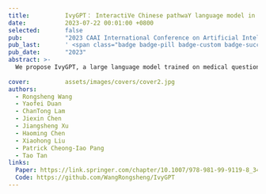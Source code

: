 ```yaml
---
title:          IvyGPT： InteractiVe Chinese pathwaY language model in medical domain
date:           2023-07-22 00:01:00 +0800
selected:       false
pub:            "2023 CAAI International Conference on Artificial Intelligence"
pub_last:       ' <span class="badge badge-pill badge-custom badge-success">Poster</span>'
pub_date:       "2023"
abstract: >-
  We propose IvyGPT, a large language model trained on medical question-answering data and reinforced with human feedback, achieving state-of-the-art performance for clinical conversational agents while containing over 33 billion parameters manageably within a small GPU cluster.
  
cover:          assets/images/covers/cover2.jpg
authors:
  - Rongsheng Wang
  - Yaofei Duan
  - ChanTong Lam
  - Jiexin Chen
  - Jiangsheng Xu
  - Haoming Chen
  - Xiaohong Liu
  - Patrick Cheong-Iao Pang
  - Tao Tan
links:
  Paper: https://link.springer.com/chapter/10.1007/978-981-99-9119-8_34
  Code: https://github.com/WangRongsheng/IvyGPT
---
```

